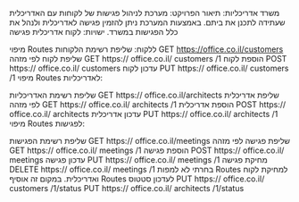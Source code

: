 משרד אדריכליות:
תיאור הפרויקט:
מערכת לניהול פגישות של לקוחות עם האדריכלית שעתידה לתכנן את ביתם.
באמצעות המערכת ניתן להזמין פגישה לאדריכלית ולנהל את כלל הפגישות במשרד.
ישויות:
לקוח
אדריכלית
פגישה

מיפוי Routes ללקוח:
שליפת רשימת הלקוחות
GET https://office.co.il/customers
שליפת לקוח לפי מזהה
GET https:// office.co.il/ customers /1
הוספת לקוח
POST https:// office.co.il/ customers 
עדכון לקוח
PUT https:// office.co.il/ customers /1
מיפוי Routes לאדריכליות:

שליפת רשימת האדריכליות
GET https:// office.co.il/architects
שליפת אדריכלית לפי מזהה
GET https:// office.co.il/ architects /1
הוספת אדריכלית
POST https:// office.co.il/ architects 
עדכון אדריכלית
PUT https:// office.co.il/ architects /1
מיפוי Routes לפגישות:

שליפת רשימת הפגישות
GET https:// office.co.il/meetings
שליפת פגישה לפי מזהה
GET https:// office.co.il/ meetings /1
הוספת פגישה
POST https:// office.co.il/ meetings 
עדכון פגישה
PUT https:// office.co.il/ meetings /1
מחיקת פגישה
DELETE https:// office.co.il/ meetings /1
בחרתי לא למפות Routes למחיקת לקוח ואדריכלית. במקום זה אוסיף Routes לעדכון סטטוס
PUT https:// office.co.il/ customers /1/status
PUT https:// office.co.il/ architects /1/status

